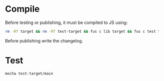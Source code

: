 # Compile

Before testing or publishing, it must be compiled to JS using:

```bash
rm -Rf target && rm -Rf test-target && fus c lib target && fus c test test-target
```

Before publishing write the changelog.

# Test

```bash
mocha test-target/main
```
